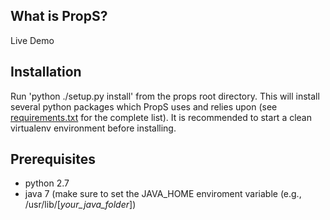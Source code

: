 What is PropS?
------------


Live Demo 

Installation
------------
Run 'python ./setup.py install' from the props root directory.
This will install several python packages which PropS uses and relies upon (see [requirements.txt](props/install/requirements.txt) for the complete list).
It is recommended to start a clean virtualenv environment before installing.

Prerequisites
-------------

* python 2.7
* java 7 (make sure to set the JAVA_HOME enviroment variable (e.g., /usr/lib/[*your_java_folder*])

